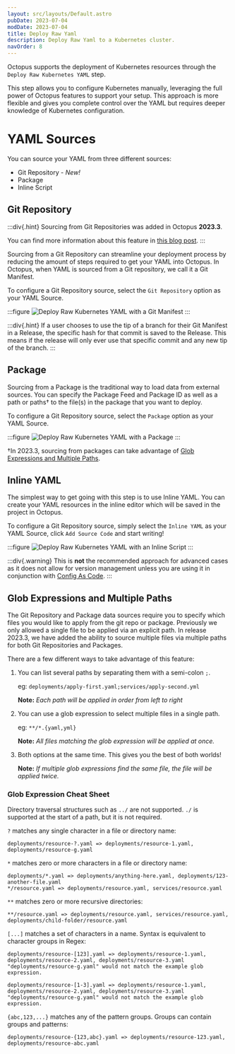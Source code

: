 ```yaml
---
layout: src/layouts/Default.astro
pubDate: 2023-07-04
modDate: 2023-07-04
title: Deploy Raw Yaml
description: Deploy Raw Yaml to a Kubernetes cluster.
navOrder: 8
---
```


Octopus supports the deployment of Kubernetes resources through the `Deploy Raw Kubernetes YAML` step.

This step allows you to configure Kubernetes manually, leveraging the full power of Octopus features to support your setup. This approach is more flexible and gives you complete control over the YAML but requires deeper knowledge of Kubernetes configuration.

# YAML Sources

You can source your YAML from three different sources:
- Git Repository - *New!*
- Package
- Inline Script

## Git Repository

:::div{.hint}
Sourcing from Git Repositories was added in Octopus **2023.3**.

You can find more information about this feature in [this blog post](https://octopus.com/blog/manifests-from-git).
:::

Sourcing from a Git Repository can streamline your deployment process by reducing the amount of steps required to get your YAML into Octopus.
In Octopus, when YAML is sourced from a Git repository, we call it a Git Manifest.

To configure a Git Repository source, select the `Git Repository` option as your YAML Source.

:::figure
![Deploy Raw Kubernetes YAML with a Git Manifest](/docs/deployments/kubernetes/deploy-raw-yaml/git-repository.png "width=500")
:::

:::div{.hint}
If a user chooses to use the tip of a branch for their Git Manifest in a Release, the specific hash for that commit is saved to the Release. This means if the release will only ever use that specific commit and any new tip of the branch.
:::

## Package

Sourcing from a Package is the traditional way to load data from external sources. 
You can specify the Package Feed and Package ID as well as a path or paths† to the file(s) in the package that you want to deploy.

To configure a Git Repository source, select the `Package` option as your YAML Source.

:::figure
![Deploy Raw Kubernetes YAML with a Package](/docs/deployments/kubernetes/deploy-raw-yaml/package.png "width=500")
:::

†In 2023.3, sourcing from packages can take advantage of [Glob Expressions and Multiple Paths](/docs/deployments/kubernetes/deploy-raw-yaml#glob-expressions-and-multiple-paths).

## Inline YAML

The simplest way to get going with this step is to use Inline YAML. 
You can create your YAML resources in the inline editor which will be saved in the project in Octopus.

To configure a Git Repository source, simply select the `Inline YAML` as your YAML Source, click `Add Source Code` and start writing!

:::figure
![Deploy Raw Kubernetes YAML with an Inline Script](/docs/deployments/kubernetes/deploy-raw-yaml/inline-yaml.png "width=500")
:::

:::div{.warning}
This is **not** the recommended approach for advanced cases as it does not allow for version management unless you are using it in conjunction with [Config As Code](/docs/projects/version-control).
:::

## Glob Expressions and Multiple Paths

The Git Repository and Package data sources require you to specify which files you would like to apply from the git repo or package. 
Previously we only allowed a single file to be applied via an explicit path. 
In release 2023.3, we have added the ability to source multiple files via multiple paths for both Git Repositories and Packages.

There are a few different ways to take advantage of this feature:
1. You can list several paths by separating them with a semi-colon `;`. 

    eg: `deployments/apply-first.yaml;services/apply-second.yml`

    **Note:** *Each path will be applied in order from left to right*
2. You can use a glob expression to select multiple files in a single path.
    
    eg: `**/*.{yaml,yml}`

    **Note:** *All files matching the glob expression will be applied at once.*
3. Both options at the same time. This gives you the best of both worlds!

    **Note:** *If multiple glob expressions find the same file, the file will be applied twice.*

### Glob Expression Cheat Sheet

Directory traversal structures such as `../` are not supported. `./` is supported at the start of a path, but it is not required.

`?` matches any single character in a file or directory name:
```
deployments/resource-?.yaml => deployments/resource-1.yaml, deployments/resource-g.yaml
```

`*` matches zero or more characters in a file or directory name:
```
deployments/*.yaml => deployments/anything-here.yaml, deployments/123-another-file.yaml
*/resource.yaml => deployments/resource.yaml, services/resource.yaml
```

`**` matches zero or more recursive directories:
```
**/resource.yaml => deployments/resource.yaml, services/resource.yaml, deployments/child-folder/resource.yaml
```

`[...]` matches a set of characters in a name. Syntax is equivalent to character groups in Regex:
```
deployments/resource-[123].yaml => deployments/resource-1.yaml, deployments/resource-2.yaml, deployments/resource-3.yaml
"deployments/resource-g.yaml" would not match the example glob expression.

deployments/resource-[1-3].yaml => deployments/resource-1.yaml, deployments/resource-2.yaml, deployments/resource-3.yaml
"deployments/resource-g.yaml" would not match the example glob expression.
```

`{abc,123,...}` matches any of the pattern groups. Groups can contain groups and patterns:
```
deployments/resource-{123,abc}.yaml => deployments/resource-123.yaml, deployments/resource-abc.yaml
```